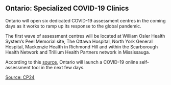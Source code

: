 ## Ontario: Specialized COVID-19 Clinics

Ontario will open six dedicated COVID-19 assessment centres in the coming days as it works to ramp up its response to the global pandemic.

The first wave of assessment centres will be located at William Osler Health System’s Peel Memorial site, The Ottawa Hospital, North York General Hospital, Mackenzie Health in Richmond Hill and within the Scarborough Health Network and Trillium Health Partners network in Mississauga.

According to this [source](https://www.blogto.com/city/2020/03/map-coronavirus-test-centres-toronto/), Ontario will launch a COVID-19 online self-assessment tool in the next few days.

[Source: CP24 ](https://www.cp24.com/news/province-announces-opening-of-first-wave-of-covid-19-assessment-centres-agrees-to-postpone-public-health-cuts-for-a-year-1.4849988)

